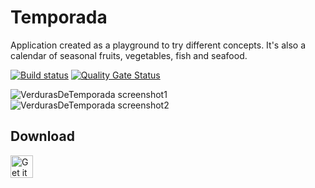 Temporada
=======
Application created as a playground to try different concepts. It's also a calendar of seasonal fruits, vegetables, fish and seafood.

[![Build status](https://build.appcenter.ms/v0.1/apps/03f2e05d-e0b9-47f8-b75a-e3aaa26db152/branches/master/badge)](https://appcenter.ms)
[![Quality Gate Status](https://sonarcloud.io/api/project_badges/measure?project=deimian86_VerdurasDeTemporada&metric=alert_status)](https://sonarcloud.io/dashboard?id=deimian86_VerdurasDeTemporada)

![VerdurasDeTemporada screenshot1](https://raw.githubusercontent.com/deimian86/VerdurasDeTemporada/master/screenshot1.png)
![VerdurasDeTemporada screenshot2](https://raw.githubusercontent.com/deimian86/VerdurasDeTemporada/master/screenshot2.png)

Download
--------
<a href='https://play.google.com/store/apps/details?id=com.deimian86.verdurasdetemporada&pcampaignid=MKT-Other-global-all-co-prtnr-py-PartBadge-Mar2515-1'><img alt='Get it on Google Play' src='https://play.google.com/intl/en_gb/badges/images/generic/en_badge_web_generic.png' height=36px/></a>
